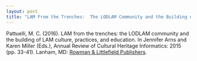 ```yaml
---
layout: post
title: "LAM From the Trenches:  The LODLAM Community and the Building of LAM Culture, Practices, and Education"
---
```


Pattuelli, M. C. (2016). LAM from the trenches: the LODLAM community and the building of LAM culture, practices, and education. In Jennifer Arns and Karen Miller (Eds.), Annual Review of Cultural Heritage Informatics: 2015 (pp. 33-41). Lanham, MD: [Rowman & Littlefield Publishers](https://rowman.com/ISBN/9781442263703/Annual-Review-of-Cultural-Heritage-Informatics-2015).
